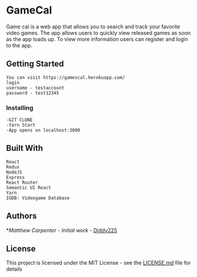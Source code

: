 # GameCal

Game cal is a web app that allows you to search and track your favorite video games. The app allows users to quickly view released games as soon as the app loads up. To view more information users can register and login to the app.

## Getting Started
```
You can visit https://gamescal.herokuapp.com/
login 
username - testaccount
password - test12345
```
### Installing
```
-GIT CLONE
-Yarn Start
-App opens on localhost:3000
```
## Built With
```
React 
Redux
NodeJS
Express
React Router
Semantic UI React
Yarn
IGDB: Videogame Database
```

## Authors

**Matthew Carpenter* - *Initial work* - [Diddy225](https://github.com/Diddy225)

## License

This project is licensed under the MIT License - see the [LICENSE.md](LICENSE.md) file for details
